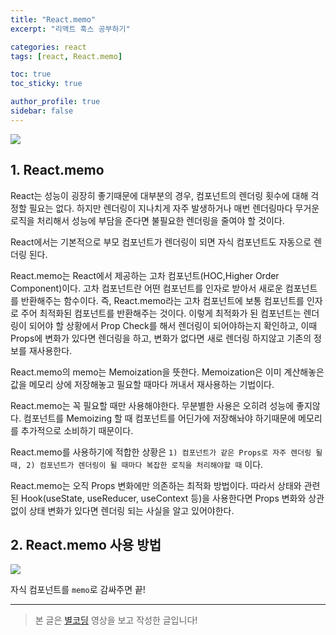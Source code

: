 ```yaml
---
title: "React.memo"
excerpt: "리액트 훅스 공부하기"

categories: react
tags: [react, React.memo]

toc: true
toc_sticky: true

author_profile: true
sidebar: false
---
```


![](https://velog.velcdn.com/images/hyeun427/post/a4832868-3069-4949-924a-af2500a8d635/image.gif)

## 1. React.memo

React는 성능이 굉장히 좋기때문에 대부분의 경우, 컴포넌트의 렌더링 횟수에 대해 걱정할 필요는 없다. 하지만 렌더링이 지나치게 자주 발생하거나 매번 렌더링마다 무거운 로직을 처리해서 성능에 부담을 준다면 불필요한 렌더링을 줄여야 할 것이다.

React에서는 기본적으로 부모 컴포넌트가 렌더링이 되면 자식 컴포넌트도 자동으로 렌더링 된다.

React.memo는 React에서 제공하는 고차 컴포넌트(HOC,Higher Order Component)이다. 고차 컴포넌트란 어떤 컴포넌트를 인자로 받아서 새로운 컴포넌트를 반환해주는 함수이다. 즉, React.memo라는 고차 컴포넌트에 보통 컴포넌트를 인자로 주어 최적화된 컴포넌트를 반환해주는 것이다. 이렇게 최적화가 된 컴포넌트는 렌더링이 되어야 할 상황에서 Prop Check를 해서 렌더링이 되어야하는지 확인하고, 이때 Props에 변화가 있다면 렌더링을 하고, 변화가 없다면 새로 렌더링 하지않고 기존의 정보를 재사용한다.

React.memo의 memo는 Memoization을 뜻한다. Memoization은 이미 계산해놓은 값을 메모리 상에 저장해놓고 필요할 때마다 꺼내서 재사용하는 기법이다.

React.memo는 꼭 필요할 때만 사용해야한다. 무분별한 사용은 오히려 성능에 좋지않다. 컴포넌트를 Memoizing 할 때 컴포넌트를 어딘가에 저장해놔야 하기때문에 메모리를 추가적으로 소비하기 때문이다.

React.memo를 사용하기에 적합한 상황은 `1) 컴포넌트가 같은 Props로 자주 렌더링 될 때, 2) 컴포넌트가 렌더링이 될 때마다 복잡한 로직을 처리해야할 때` 이다.

React.memo는 오직 Props 변화에만 의존하는 최적화 방법이다. 따라서 상태와 관련된 Hook(useState, useReducer, useContext 등)을 사용한다면 Props 변화와 상관없이 상태 변화가 있다면 렌더링 되는 사실을 알고 있어야한다.

## 2. React.memo 사용 방법

![](https://velog.velcdn.com/images/hyeun427/post/3597f7b2-5308-4cc4-813b-e156aa79936c/image.png)

자식 컴포넌트를 `memo`로 감싸주면 끝!

---

> 본 글은 [별코딩](https://youtu.be/oqUgcxwrnSY) 영상을 보고 작성한 글입니다!
